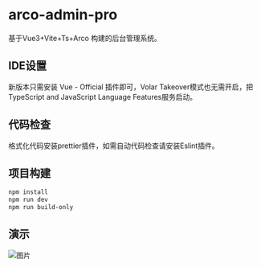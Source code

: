 # arco-admin-pro

基于Vue3+Vite+Ts+Arco 构建的后台管理系统。

## IDE设置

新版本只需安装 Vue - Official 插件即可，Volar Takeover模式也无需开启，把TypeScript and JavaScript Language Features服务启动。

## 代码检查

格式化代码安装prettier插件，如需自动代码检查请安装Eslint插件。

## 项目构建

```sh
npm install
npm run dev
npm run build-only
```

## 演示
![图片](https://github.com/changzhengithub/picture/blob/master/arco-home.jpg)